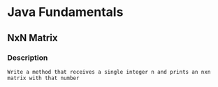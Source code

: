 # Java Fundamentals

## NxN Matrix

### Description

    Write a method that receives a single integer n and prints an nxn matrix with that number


